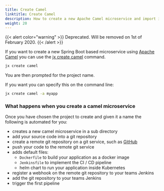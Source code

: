 ```yaml
---
title: Create Camel
linktitle: Create Camel
description: How to create a new Apache Camel microservice and import it into Jenkins X
weight: 20
---
```


{{< alert color="warning" >}}
Deprecated. Will be removed on 1st of February 2020.
{{< /alert >}}

If you want to create a new Spring Boot based microservice using [Apache Camel](http://camel.apache.org/) you can use the [jx create camel](/commands/deprecation/) command.


```sh
jx create camel
```

You are then prompted for the project name.

If you want you can specify this on the command line:

```sh
jx create camel -a myapp
```


### What happens when you create a camel microservice

Once you have chosen the project to create and given it a name the following is automated for you:

* creates a new camel microservice in a sub directory
* add your source code into a git repository
* create a remote git repository on a git service, such as [GitHub](https://github.com)
* push your code to the remote git service
* adds default files:
  * `Dockerfile` to build your application as a docker image
  * `Jenkinsfile` to implement the CI / CD pipeline
  * helm chart to run your application inside Kubernetes
* register a webhook on the remote git repository to your teams Jenkins
* add the git repository to your teams Jenkins
* trigger the first pipeline
